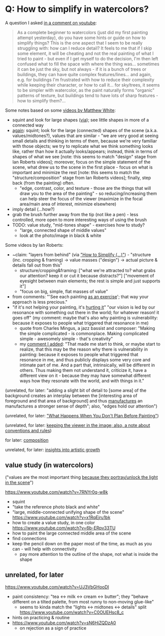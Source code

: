 # Q: How to simplify in watercolors?

A question I asked [in a comment on youtube](https://www.youtube.com/watch?v=Rlklt4dw6GA&lc=UgyvD2e_1YymuFuteJB4AaABAg):

> As a complete beginner to watercolors (just did my first painting attempt yesterday), 
do you have some hints or guide on how to simplify things? 
This is the one aspect that I seem to be really struggling with: 
how can I reduce detail? 
It feels to me that if I skip some element, 
it will be cheating and not the real painting of what I tried to paint - 
but even if I get myself to do the decision, 
I'm then left confused what to fill the space with where the thing was... 
sometimes it can be just the sky, but not always -
if it is a bunch of trees or buildings, they can have quite complex features/lines... 
and again, e.g. for buildings I'm frustrated with how to reduce their complexity 
while keeping their character, or how to call it... 
for sky/trees, it seems to be simpler with watercolor, as the paint naturally forms "organic" patterns of texture, 
but buildings tend to have lots of sharp features - how to simplify them?...

Some notes based on some [videos by Matthew White](
https://www.youtube.com/@learntopaintwatercolor/videos):
 - squint and look for large shapes ([via](https://www.youtube.com/watch?v=mB6jb5Sgjis));
   see little shapes in more of a connected way
 - [again](https://www.youtube.com/watch?v=YqfwgMs91lU):
   squint; look for the large (connected) shapes of the scene (a.k.a. values/midtones?),
   values that are similar -
   "we are very good at seeing small details and thinking in terms of them,
   because we're very familiar with those objects;
   we try to replicate what we think something looks like, rather than how it actually looks/appears;
   instead, think in terms of shapes of what we see
   \[note: this seems to match "design" stage from Ian Roberts videos];
   moreover, focus on the simple statement of the scene,
   what drew us to the scene in the first place -
   focus on what is important and minimize the rest
   \[note: this seems to match the "structure/composition" stage from Ian Roberts videos];
   finally, step back (from the painting) often.
   - "edge, contrast, color, and texture -
     those are the things that will draw you to the area of the painting" -
     so reducing/increasing them can help steer the focus of the viewer
     (maximize in the focal area/main area of interest, minimize elsewhere)
 - imply detail (...how?)
 - grab the brush further away from the tip (not like a pen) -
   less controlled, more open to more interesting ways of using the brush
 - TODO: value study, "mid-tones shape" - exercises how to study?
   - "large, connected shape of middle values"
   - look at the photo/image in black & white

 Some videos by Ian Roberts:
  - ~claim: "layers from behind" (via ["How to Simplify (...)"](https://www.youtube.com/watch?v=bAcWM6rnnlA)) -
    "structure (inc. cropping & framing) -> value masses ("design") -> actual picture & details fall out from this"
    - structure/cropping&framing: \["what we're attracted to? what grabs our attention? keep it or cut it because distracts?"]
      \["movement of eyesight between main elements; the rest is simple and just supports it"]
    - "focus on big, simple, flat masses of value"
  - from comments: "'See each painting [as an exercise](https://www.youtube.com/watch?v=bAcWM6rnnlA&lc=UgxKCQhvZUGP-oJYgwJ4AaABAg)';
    that way your approach is less precious."
  - "if it's not helping your painting, it's [hurting it](https://www.youtube.com/watch?v=UezzD9pnK8s)"
    "our vision is led by our resonance with something out there in the world; for whatever reason! it goes off"
    (my comment: maybe that's also why painting is vulnerability: because it exposes to people what triggered that resonance in me)
    - quote from Charles Mingus, a jazz bassist and composer:
      "Making the simple complicated - is commonplace. Making complicated simple - awesomely simple - that's creativity"
    - my [comment I added](https://www.youtube.com/watch?v=UezzD9pnK8s&lc=Ugymqs08scvwBvB-5jB4AaABAg):
      "That made me start to think, or maybe start to realize, that
      this may be the reason why there is vulnerability in painting:
      because it exposes to people what triggered that resonance in me,
      and thus publicly displays some very core and intimate part of me.
      And a part that, intrinsically, will be different in others.
      Thus making them not understand it, criticize it, have a different view on it -
      because they may have somewhat different ways how they resonate with the world, and with things in it."

(unrelated, for later: "adding a slight bit of detail to \[some area] of the background
creates an interplay between the \[interesting area of foreground and that area of background]
and thus [manufactures](https://www.youtube.com/watch?v=1XoYZ8KVnVQ)
an manufactures a stronger sense of depth"; also,
"edges hold our attention")

(unrelated, for later: ["What Happens When You Don't Plan Before Painting"](
https://www.youtube.com/watch?v=zh_jbu0Zdo4))

(unrelated, for later:
[keeping the viewer in the image; also, a note about conventions and rules](
https://www.youtube.com/watch?v=3-Cc2SxDofk))

for later: [composition](https://www.youtube.com/watch?v=sopLk4Czp6M)

unrelated, for later: [insights into artistic growth](https://www.youtube.com/watch?v=M0n5ZueR2Ok)

## value study (in watercolors)

("values are the most important thing [because they portray/unlock the light in the scene](
https://www.youtube.com/watch?v=bEDzZXlfy_U)")

https://www.youtube.com/watch?v=7RNYr0q-w8k
 - squint
 - "take the reference photo black and white"
 - "large, middle-connected unifying shape of the scene"
https://www.youtube.com/watch?v=x1RqEjru1bk
 - how to create a value study, in one color
https://www.youtube.com/watch?v=6b-ERpv33TU
 - how to paint the large connected middle area of the scene
 - find connections
 - keep the pencil down on the paper most of the time, as much as you can - will help with connectivity
   - pay more attention to the outline of the shape, not what is inside the shape

## unrelated, for later

https://www.youtube.com/watch?v=UJ3VbGHooDI
 - paint consistency: "tea <-> milk <-> cream <-> butter";
   they "behave different on a tilted palette, from most runny to non-moving glue-like"
   - seems to kinda match the "lights <-> midtones <-> details" split
https://www.youtube.com/watch?v=C0OUEHsc8_c
 - hints on practicing & routine
 - https://www.youtube.com/watch?v=sN6HiZQDzA0
   - on rejection as a sign of practice
